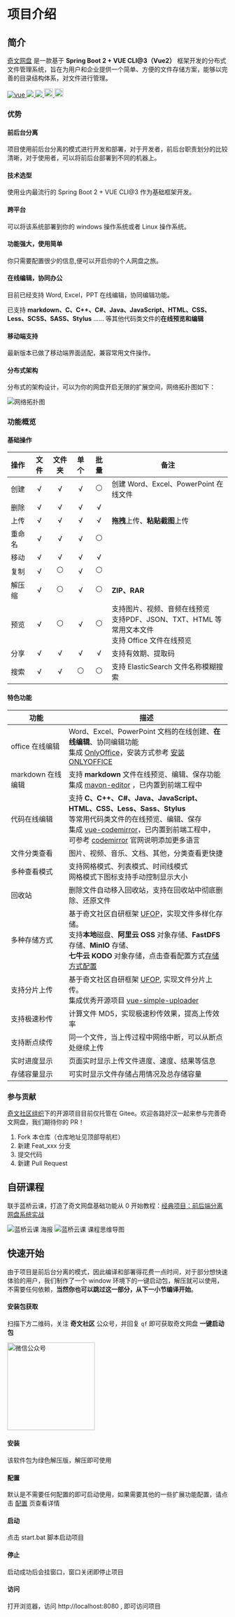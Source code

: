 # 项目介绍

## 简介

[奇文网盘](https://pan.qiwenshare.com/) 是一款基于 **Spring Boot 2 + VUE CLI@3（Vue2）** 框架开发的分布式文件管理系统，旨在为用户和企业提供一个简单、方便的文件存储方案，能够以完善的目录结构体系，对文件进行管理。

<p>
  <a target="_blank" href="https://github.com/vuejs/vue" rel="noopener noreferrer">
    <img src="https://img.shields.io/badge/vue-2.6.10-brightgreen.svg" alt="vue">
  </a>
	<a target="_blank" href="https://baike.baidu.com/item/MIT%E8%AE%B8%E5%8F%AF%E8%AF%81/6671281?fr=aladdin">
    <img src="https://img.shields.io/:license-MIT-blue.svg" />
	</a>
	<a target="_blank" href="https://www.oracle.com/technetwork/java/javase/downloads/index.html">
		<img src="https://img.shields.io/badge/JDK-8+-green.svg" />
	</a>
	<a target="_blank" href="https://gitee.com/mingSoft/MCMS/stargazers">
		<img src="https://gitee.com/qiwen-cloud/qiwen-file/badge/star.svg?theme=dark" alt='gitee star' style="height: 20px;"/>
	</a>
	<a href='https://gitee.com/qiwen-cloud/qiwen-file/members'>
		<img src='https://gitee.com/qiwen-cloud/qiwen-file/badge/fork.svg?theme=dark' alt='fork' style="height: 20px;"></img>
	</a>
</p>

### 优势

#### 前后台分离

项目使用前后台分离的模式进行开发和部署，对于开发者，前后台职责划分的比较清晰，对于使用者，可以将前后台部署到不同的机器上。

#### 技术选型

使用业内最流行的 Spring Boot 2 + VUE CLI@3 作为基础框架开发。

#### 跨平台

可以将该系统部署到你的 windows 操作系统或者 Linux 操作系统。

#### 功能强大，使用简单

你只需要配置很少的信息,便可以开启你的个人网盘之旅。

#### 在线编辑，协同办公

目前已经支持 Word, Excel，PPT 在线编辑，协同编辑功能。

已支持 **markdown、C、C++、C#、Java、JavaScript、HTML、CSS、Less、SCSS、SASS、Stylus** …… 等其他代码类文件的**在线预览和编辑**

#### 移动端支持

最新版本已做了移动端界面适配，兼容常用文件操作。

#### 分布式架构

分布式的架构设计，可以为你的网盘开启无限的扩展空间，网络拓扑图如下：

<img :src="$withBase('/img/guide/web-expand.png')" alt="网络拓扑图">

### 功能概览

#### 基础操作

| 操作   | 文件 | 文件夹 | 单个 | 批量 | 备注                                                         |
| :----- | :--: | :----: | :--: | :--: | ------------------------------------------------------------ |
| 创建   |  √   |   √    |  √   |  ⚪   | 创建 Word、Excel、PowerPoint 在线文件                        |
| 删除   |  √   |   √    |  √   |  √   |                                                              |
| 上传   |  √   |   √    |  √   |  √   | **拖拽**上传、**粘贴截图**上传                               |
| 重命名 |  √   |   √    |  √   |  ⚪   |                                                              |
| 移动   |  √   |   √    |  √   |  √   |                                                              |
| 复制   |  √   |   ⚪    |  √   |  ⚪   |                                                              |
| 解压缩 |  √   |   ⚪    |  √   |  ⚪   | **ZIP、RAR**                                                 |
| 预览   |  √   |   ⚪    |  √   |  ⚪   | 支持图片、视频、音频在线预览<br />支持PDF、JSON、TXT、HTML 等常用文本文件<br />支持 Office 文件在线预览 |
| 分享   |  √   |   √    |  √   |  √   | 支持有效期、提取码                                           |
| 搜索   |  √   |   √    |  ⚪   |  ⚪   | 支持 ElasticSearch 文件名称模糊搜索                          |

#### 特色功能

| 功能              | 描述                                                         |
| ----------------- | ------------------------------------------------------------ |
| office 在线编辑   | Word、Excel、PowerPoint 文档的在线创建、**在线编辑**、协同编辑功能<br />集成 [OnlyOffice](https://api.onlyoffice.com/)，安装方式参考 [安装 ONLYOFFICE](https://www.qiwenshare.com/essay/detail/1208) |
| markdown 在线编辑 | 支持 **markdown** 文件在线预览、编辑、保存功能<br />集成 [mavon-editor](https://www.npmjs.com/package/mavon-editor) ，已内置到前端工程中 |
| 代码在线编辑      | 支持 **C、C++、C#、Java、JavaScript、HTML、CSS、Less、Sass、Stylus**  <br />等常用代码类文件的在线预览、编辑、保存<br />集成 [vue-codemirror](https://github.com/surmon-china/vue-codemirror)，已内置到前端工程中，<br />可参考 [codemirror](https://codemirror.net/index.html) 官网说明添加更多语言 |
| 文件分类查看      | 图片、视频、音乐、文档、其他，分类查看更快捷                 |
| 多种查看模式      | 支持网格模式、列表模式、时间线模式<br />网格模式下图标支持手动控制显示大小 |
| 回收站            | 删除文件自动移入回收站，支持在回收站中彻底删除、还原文件     |
| 多种存储方式      | 基于奇文社区自研框架 [UFOP](https://gitee.com/qiwen-cloud/ufop-spring-boot-starter)，实现文件多样化存储。<br/>支持**本地**磁盘、**阿里云 OSS** 对象存储、**FastDFS** 存储、**MinIO** 存储、<br />**七牛云 KODO** 对象存储，点击查看配置方式[存储方式配置](/config/#存储方式配置) |
| 支持分片上传      | 基于奇文社区自研框架 [UFOP](https://gitee.com/qiwen-cloud/ufop-spring-boot-starter), 实现文件分片上传。<br />集成优秀开源项目 [vue-simple-uploader](https://github.com/simple-uploader/vue-uploader/blob/master/README_zh-CN.md) |
| 支持极速秒传      | 计算文件 MD5，实现极速秒传效果，提高上传效率                 |
| 支持断点续传      | 同一个文件，当上传过程中网络中断，可以从断点处继续上传       |
| 实时进度显示      | 页面实时显示上传文件进度、速度、结果等信息                   |
| 存储容量显示      | 可实时显示文件存储占用情况及总存储容量                       |

### 参与贡献

[奇文社区组织](https://gitee.com/qiwen-cloud)下的开源项目目前仅托管在 Gitee。欢迎各路好汉一起来参与完善奇文网盘，我们期待你的 PR！

1.  Fork 本仓库（仓库地址见顶部导航栏）
2.  新建 Feat_xxx 分支
3.  提交代码
4.  新建 Pull Request

## 自研课程

联手蓝桥云课，打造了奇文网盘基础功能从 0 开始教程：[经典项目：前后端分离网盘系统实战](https://www.lanqiao.cn/courses/)

<img :src="$withBase('/img/guide/lanqiao.png')" alt="蓝桥云课 海报">

<img :src="$withBase('/img/guide/project.png')" alt="蓝桥云课 课程思维导图">

## 快速开始

由于项目是前后台分离的模式，因此编译和部署得花费一点时间，对于部分想快速体验的用户，我们制作了一个 window 环境下的一键启动包，解压就可以使用，不需要任何依赖，**当然你也可以跳过这一部分，从下一小节编译开始**。

#### 安装包获取

扫描下方二维码，关注 **奇文社区** 公众号，并回复 `qf` 即可获取奇文网盘 **一键启动包**

<img style="width:200px;" :src="$withBase('/img/common/official-account.png')" alt="微信公众号">

#### 安装

该软件包为绿色解压版，解压即可使用

#### 配置

默认是不需要任何配置的即可启动使用，如果需要其他的一些扩展功能配置，请点击 [配置](/config/) 页查看详情

#### 启动

点击 start.bat 脚本启动项目

#### 停止

启动成功后会挂窗口，窗口关闭即停止项目

#### 访问

打开浏览器，访问 http://localhost:8080 , 即可访问项目


